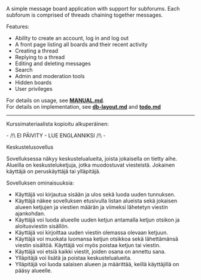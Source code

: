 A simple message board application with support for subforums. Each subforum is comprised of threads chaining together messages.

Features:
* Ability to create an account, log in and log out
* A front page listing all boards and their recent activity
* Creating a thread
* Replying to a thread
* Editing and deleting messages
* Search
* Admin and moderation tools
* Hidden boards
* User privileges

For details on usage, see **[MANUAL.md](/MANUAL.md)**.  
For details on implementation, see **[db-layout.md](db-layout.md)** and **[todo.md](todo.md)**

---

Kurssimateriaalista kopioitu alkuperäinen:

\- /!\ EI PÄIVITY - LUE ENGLANNIKSI /!\ -

Keskustelusovellus

Sovelluksessa näkyy keskustelualueita, joista jokaisella on tietty aihe. Alueilla on keskusteluketjuja, jotka muodostuvat viesteistä. Jokainen käyttäjä on peruskäyttäjä tai ylläpitäjä.

Sovelluksen ominaisuuksia:

*    Käyttäjä voi kirjautua sisään ja ulos sekä luoda uuden tunnuksen.
*    Käyttäjä näkee sovelluksen etusivulla listan alueista sekä jokaisen alueen ketjujen ja viestien määrän ja viimeksi lähetetyn viestin ajankohdan.
*    Käyttäjä voi luoda alueelle uuden ketjun antamalla ketjun otsikon ja aloitusviestin sisällön.
*    Käyttäjä voi kirjoittaa uuden viestin olemassa olevaan ketjuun.
*    Käyttäjä voi muokata luomansa ketjun otsikkoa sekä lähettämänsä viestin sisältöä. Käyttäjä voi myös poistaa ketjun tai viestin.
*    Käyttäjä voi etsiä kaikki viestit, joiden osana on annettu sana.
*    Ylläpitäjä voi lisätä ja poistaa keskustelualueita.
*    Ylläpitäjä voi luoda salaisen alueen ja määrittää, keillä käyttäjillä on pääsy alueelle.
